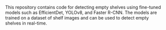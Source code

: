 This repository contains code for detecting empty shelves using fine-tuned models such as EfficientDet, YOLOv8, and Faster R-CNN. The models are trained on a dataset of shelf images and can be used to detect empty shelves in real-time.
